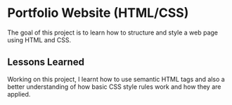 # Portfolio Website (HTML/CSS)

The goal of this project is to learn how to structure and style a web page using HTML and CSS.
## Lessons Learned

Working on this project, I learnt how to use semantic HTML tags and also a better understanding of how basic CSS style rules work and how they are applied. 
